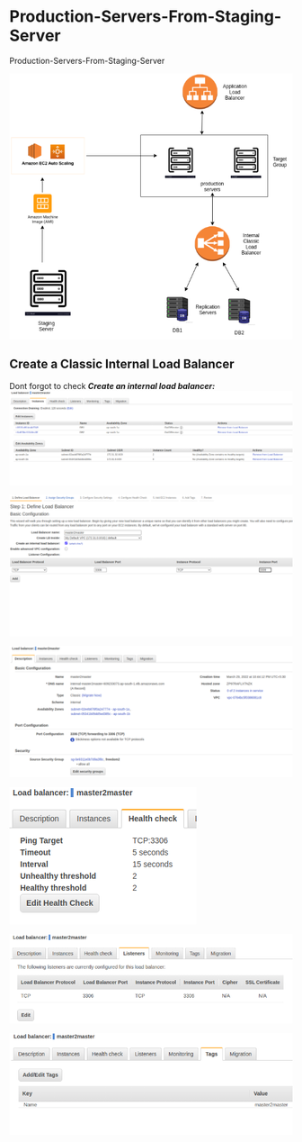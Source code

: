 # Production-Servers-From-Staging-Server
Production-Servers-From-Staging-Server

![alt text](https://github.com/SuryakiranSubramaniam/Production-Servers-From-Staging-Server/blob/main/image/Production.png)

## Create a Classic Internal Load Balancer

Dont forgot to check ***Create an internal load balancer:***
![alt text](https://github.com/SuryakiranSubramaniam/Production-Servers-From-Staging-Server/blob/main/image/ICLB.png)

![alt text](https://github.com/SuryakiranSubramaniam/Production-Servers-From-Staging-Server/blob/main/image/ICLB1.png)

![alt text](https://github.com/SuryakiranSubramaniam/Production-Servers-From-Staging-Server/blob/main/image/ICLB2.png)

![alt text](https://github.com/SuryakiranSubramaniam/Production-Servers-From-Staging-Server/blob/main/image/ICLB3.png)

![alt text](https://github.com/SuryakiranSubramaniam/Production-Servers-From-Staging-Server/blob/main/image/ICLB4.png)

![alt text](https://github.com/SuryakiranSubramaniam/Production-Servers-From-Staging-Server/blob/main/image/ICLB5.png)


